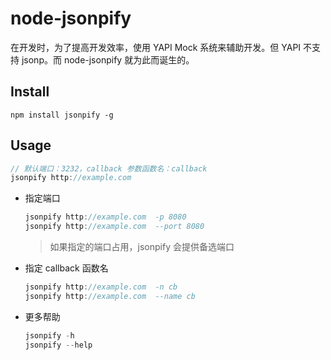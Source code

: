 # node-jsonpify

在开发时，为了提高开发效率，使用 YAPI Mock 系统来辅助开发。但 YAPI 不支持 jsonp。而 node-jsonpify 就为此而诞生的。

## Install

```
npm install jsonpify -g
```

## Usage

```js
// 默认端口：3232，callback 参数函数名：callback
jsonpify http://example.com
```

- 指定端口

  ```js
  jsonpify http://example.com  -p 8080
  jsonpify http://example.com  --port 8080
  ```

  > 如果指定的端口占用，jsonpify 会提供备选端口

- 指定 callback 函数名

  ```js
  jsonpify http://example.com  -n cb
  jsonpify http://example.com  --name cb
  ```

- 更多帮助

  ```js
  jsonpify -h
  jsonpify --help
  ```
